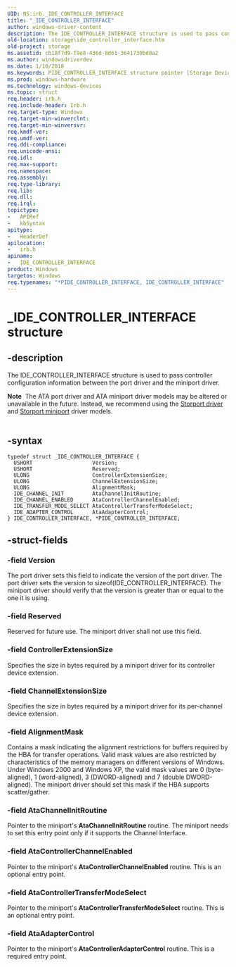 ```yaml
---
UID: NS:irb._IDE_CONTROLLER_INTERFACE
title: "_IDE_CONTROLLER_INTERFACE"
author: windows-driver-content
description: The IDE_CONTROLLER_INTERFACE structure is used to pass controller configuration information between the port driver and the miniport driver.Note  The ATA port driver and ATA miniport driver models may be altered or unavailable in the future.
old-location: storage\ide_controller_interface.htm
old-project: storage
ms.assetid: cb18f7d9-f9e8-436d-8d61-3641730bd8a2
ms.author: windowsdriverdev
ms.date: 1/10/2018
ms.keywords: PIDE_CONTROLLER_INTERFACE structure pointer [Storage Devices], *PIDE_CONTROLLER_INTERFACE, irb/IDE_CONTROLLER_INTERFACE, IDE_CONTROLLER_INTERFACE, irb/PIDE_CONTROLLER_INTERFACE, storage.ide_controller_interface, PIDE_CONTROLLER_INTERFACE, IDE_CONTROLLER_INTERFACE structure [Storage Devices], structs-ATA_3b2abcb7-676c-44c9-a2a3-c4efb0f1e032.xml, _IDE_CONTROLLER_INTERFACE
ms.prod: windows-hardware
ms.technology: windows-devices
ms.topic: struct
req.header: irb.h
req.include-header: Irb.h
req.target-type: Windows
req.target-min-winverclnt: 
req.target-min-winversvr: 
req.kmdf-ver: 
req.umdf-ver: 
req.ddi-compliance: 
req.unicode-ansi: 
req.idl: 
req.max-support: 
req.namespace: 
req.assembly: 
req.type-library: 
req.lib: 
req.dll: 
req.irql: 
topictype:
-	APIRef
-	kbSyntax
apitype:
-	HeaderDef
apilocation:
-	irb.h
apiname:
-	IDE_CONTROLLER_INTERFACE
product: Windows
targetos: Windows
req.typenames: "*PIDE_CONTROLLER_INTERFACE, IDE_CONTROLLER_INTERFACE"
---
```


# _IDE_CONTROLLER_INTERFACE structure


## -description


The IDE_CONTROLLER_INTERFACE structure is used to pass controller configuration information between the port driver and the miniport driver.
<div class="alert"><b>Note</b>  The ATA port driver and ATA miniport driver models may be altered or unavailable in the future. Instead, we recommend using the <a href="https://msdn.microsoft.com/en-us/windows/hardware/drivers/storage/storport-driver">Storport driver</a> and <a href="https://msdn.microsoft.com/en-us/windows/hardware/drivers/storage/storport-miniport-drivers">Storport miniport</a> driver models.</div><div> </div>

## -syntax


````
typedef struct _IDE_CONTROLLER_INTERFACE {
  USHORT                   Version;
  USHORT                   Reserved;
  ULONG                    ControllerExtensionSize;
  ULONG                    ChannelExtensionSize;
  ULONG                    AlignmentMask;
  IDE_CHANNEL_INIT         AtaChannelInitRoutine;
  IDE_CHANNEL_ENABLED      AtaControllerChannelEnabled;
  IDE_TRANSFER_MODE_SELECT AtaControllerTransferModeSelect;
  IDE_ADAPTER_CONTROL      AtaAdapterControl;
} IDE_CONTROLLER_INTERFACE, *PIDE_CONTROLLER_INTERFACE;
````


## -struct-fields




### -field Version

The port driver sets this field to indicate the version of the port driver. The port driver sets the version to sizeof(IDE_CONTROLLER_INTERFACE). The miniport driver should verify that the version is greater than or equal to the one it is using.


### -field Reserved

Reserved for future use. The miniport driver shall not use this field.


### -field ControllerExtensionSize

Specifies the size in bytes required by a miniport driver for its controller device extension.


### -field ChannelExtensionSize

Specifies the size in bytes required by a miniport driver for its per-channel device extension.


### -field AlignmentMask

Contains a mask indicating the alignment restrictions for buffers required by the HBA for transfer operations. Valid mask values are also restricted by characteristics of the memory managers on different versions of Windows. Under Windows 2000 and Windows XP, the valid mask values are 0 (byte-aligned), 1 (word-aligned), 3 (DWORD-aligned) and 7 (double DWORD-aligned). The miniport driver should set this mask if the HBA supports scatter/gather.


### -field AtaChannelInitRoutine

Pointer to the miniport's <b>AtaChannelInitRoutine</b> routine. The miniport needs to set this entry point only if it supports the Channel Interface.


### -field AtaControllerChannelEnabled

Pointer to the miniport's <b>AtaControllerChannelEnabled</b> routine. This is an optional entry point.


### -field AtaControllerTransferModeSelect

Pointer to the miniport's <b>AtaControllerTransferModeSelect</b> routine. This is an optional entry point.


### -field AtaAdapterControl

Pointer to the miniport's <b>AtaControllerAdapterControl</b> routine. This is a required entry point.

